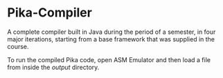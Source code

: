 # Pika-Compiler

A complete compiler built in Java during the period of a semester, in four major iterations, starting from a base framework that was supplied in the course.

To run the compiled Pika code, open ASM Emulator and then load a file from inside the *output* directory.
